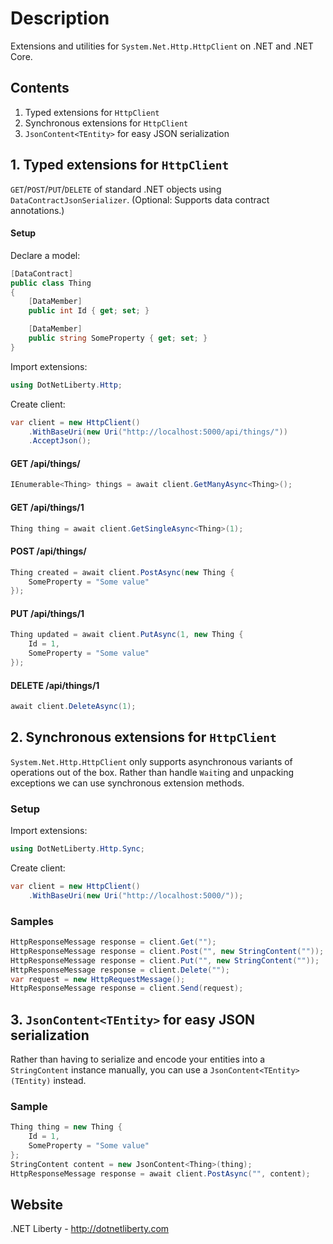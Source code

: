 ﻿# Description

Extensions and utilities for `System.Net.Http.HttpClient` on .NET and .NET Core.

## Contents
1. Typed extensions for `HttpClient`
2. Synchronous extensions for `HttpClient`
3. `JsonContent<TEntity>` for easy JSON serialization

## 1. Typed extensions for `HttpClient`

`GET`/`POST`/`PUT`/`DELETE` of standard .NET objects using `DataContractJsonSerializer`. (Optional: Supports data contract annotations.)

#### Setup
Declare a model:
```csharp
[DataContract]
public class Thing
{
    [DataMember]
    public int Id { get; set; }

    [DataMember]
    public string SomeProperty { get; set; }
}
```
Import extensions:
```csharp
using DotNetLiberty.Http;
```

Create client:
```csharp
var client = new HttpClient()
    .WithBaseUri(new Uri("http://localhost:5000/api/things/"))
    .AcceptJson();
```
#### GET /api/things/
```csharp
IEnumerable<Thing> things = await client.GetManyAsync<Thing>();
```
#### GET /api/things/1
```csharp
Thing thing = await client.GetSingleAsync<Thing>(1);
```
#### POST /api/things/
```csharp
Thing created = await client.PostAsync(new Thing {
    SomeProperty = "Some value"
});
```
#### PUT /api/things/1
```csharp
Thing updated = await client.PutAsync(1, new Thing {
    Id = 1,
    SomeProperty = "Some value"
});
```
#### DELETE /api/things/1
```csharp
await client.DeleteAsync(1);
```

## 2. Synchronous extensions for `HttpClient`

`System.Net.Http.HttpClient` only supports asynchronous variants of operations out of the box. Rather than handle `Wait`ing and unpacking exceptions we can use synchronous extension methods.

### Setup

Import extensions:
```csharp
using DotNetLiberty.Http.Sync;
```
Create client:
```csharp
var client = new HttpClient()
    .WithBaseUri(new Uri("http://localhost:5000/"));
```

### Samples
```csharp
HttpResponseMessage response = client.Get("");
HttpResponseMessage response = client.Post("", new StringContent(""));
HttpResponseMessage response = client.Put("", new StringContent(""));
HttpResponseMessage response = client.Delete("");
var request = new HttpRequestMessage();
HttpResponseMessage response = client.Send(request);
```

## 3. `JsonContent<TEntity>` for easy JSON serialization

Rather than having to serialize and encode your entities into a `StringContent` instance manually, you can use a `JsonContent<TEntity>(TEntity)` instead.

### Sample

```csharp
Thing thing = new Thing {
    Id = 1,
    SomeProperty = "Some value"
};
StringContent content = new JsonContent<Thing>(thing); 
HttpResponseMessage response = await client.PostAsync("", content);
```


## Website

.NET Liberty - http://dotnetliberty.com

